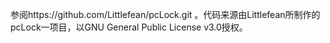 参阅https://github.com/Littlefean/pcLock.git 。代码来源由Littlefean所制作的pcLock一项目，以GNU General Public License v3.0授权。
